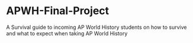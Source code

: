 # APWH-Final-Project

A Survival guide to incoming AP World History students on how to survive and what to expect when taking AP World History
